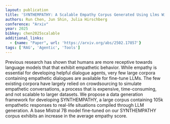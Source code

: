 ```yaml
---
layout: publication
title: 'SYNTHEMPATHY: A Scalable Empathy Corpus Generated Using Llms Without Any Crowdsourcing'
authors: Run Chen, Jun Shin, Julia Hirschberg
conference: "Arxiv"
year: 2025
bibkey: chen2025scalable
additional_links:
  - {name: "Paper", url: 'https://arxiv.org/abs/2502.17857'}
tags: ['RAG', 'Agentic', 'Tools']
---
```

Previous research has shown that humans are more receptive towards language
models that that exhibit empathetic behavior. While empathy is essential for
developing helpful dialogue agents, very few large corpora containing
empathetic dialogues are available for fine-tune LLMs. The few existing corpora
have largely relied on crowdsourcing to simulate empathetic conversations, a
process that is expensive, time-consuming, and not scalable to larger datasets.
We propose a data generation framework for developing SYNTHEMPATHY, a large
corpus containing 105k empathetic responses to real-life situations compiled
through LLM generation. A base Mistral 7B model fine-tuned on our SYNTHEMPATHY
corpus exhibits an increase in the average empathy score.
